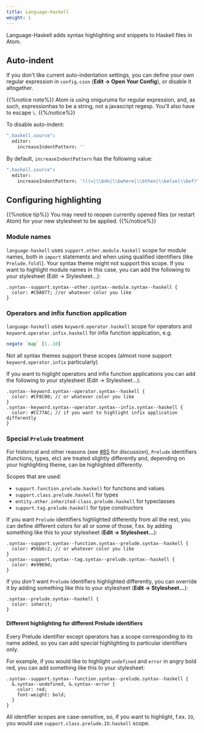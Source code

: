 ```yaml
---
title: Language-Haskell
weight: 1
---
```


Language-Haskell adds syntax highlighting and snippets to Haskell files in Atom.

## Auto-indent

If you don't like current auto-indentation settings, you can define your own regular expression in `config.cson` (**Edit -> Open Your Config**), or disable it altogether.

{{%notice note%}}
Atom is using oniguruma for regular expression, and, as such, expressionhas to be a string, not a javascript regexp. You'll also have to escape `\`.
{{%/notice%}}

To disable auto-indent:

```cson
".haskell.source":
  editor:
    increaseIndentPattern: ''
```

By default, `increaseIndentPattern` has the following value:

```cson
".haskell.source":
  editor:
    increaseIndentPattern: '(((=|\\bdo|\\bwhere|\\bthen|\\belse|\\bof)\\s*)|(\\bif(?!.*\\bthen\\b.*\\belse\\b.*).*))$'
```

## Configuring highlighting

{{%notice tip%}}
You may need to reopen currently opened files (or restart Atom) for your new stylesheet to be applied.
{{%/notice%}}

### Module names

`language-haskell` uses `support.other.module.haskell` scope for module names, both in `import` statements and when using qualified identifiers (like `Prelude.foldl`). Your syntax theme might not support this scope. If you want to highlight module names in this case, you can add the following to your stylesheet (Edit → Stylesheet...):

```less
.syntax--support.syntax--other.syntax--module.syntax--haskell {
  color: #C0A077; //or whatever color you like
}
```

### Operators and infix function application

`language-haskell` uses `keyword.operator.haskell` scope for operators and `keyword.operator.infix.haskell` for infix function application, e.g.

```haskell
negate `map` [1..10]
```

Not all syntax themes support these scopes (almost none support `keyword.operator.infix` particularly)

If you want to higlight operators and infix function applications you can add the following to your stylesheet (Edit → Stylesheet...):

```less
.syntax--keyword.syntax--operator.syntax--haskell {
  color: #CF8C00; // or whatever color you like
}
.syntax--keyword.syntax--operator.syntax--infix.syntax--haskell {
  color: #CC77AC; // if you want to highlight infix application differently
}
```

### Special `Prelude` treatment

For historical and other reasons (see [#85](https://github.com/atom-haskell/language-haskell/issues/85) for discussion), `Prelude` identifiers (functions, types, etc) are treated slightly differently and, depending on your highlighting theme, can be highlighted differently.

Scopes that are used:

* `support.function.prelude.haskell` for functions and values
* `support.class.prelude.haskell` for types
* `entity.other.inherited-class.prelude.haskell` for typeclasses
* `support.tag.prelude.haskell` for type constructors

If you want `Prelude` identifiers highlighted differently from all the rest, you can define different colors for all or some of those, f.ex. by adding something like this to your stylesheet (**Edit → Stylesheet...**):

```less
.syntax--support.syntax--function.syntax--prelude.syntax--haskell {
  color: #56b6c2; // or whatever color you like
}
.syntax--support.syntax--tag.syntax--prelude.syntax--haskell {
  color: #e9969d;
}
```

If you *don't* want `Prelude` identifiers highlighted differently, you can override it by adding something like this to your stylesheet (**Edit → Stylesheet...**):

```less
.syntax--prelude.syntax--haskell {
  color: inherit;
}
```

#### Different highlighting for different Prelude identifiers

Every Prelude identifier except operators has a scope corresponding to its name added, so you can add special highlighting to particular identifiers only.

For example, if you would like to highlight `undefined` and `error` in angry bold red, you can add something like this to your stylesheet:

```less
.syntax--support.syntax--function.syntax--prelude.syntax--haskell {
  &.syntax--undefined, &.syntax--error {
    color: red;
    font-weight: bold;
  }
}
```

All identifier scopes are case-sensitive, so, if you want to highlight, f.ex. `IO`, you would use `support.class.prelude.IO.haskell` scope.

